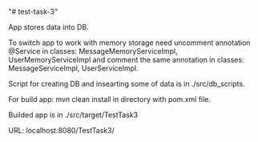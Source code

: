 "# test-task-3" 

App stores data into DB.

To switch app to work with memory storage need uncomment annotation @Service in classes: MessageMemoryServiceImpl,  UserMemoryServiceImpl and comment the same annotation in classes: MessageServiceImpl, UserServiceImpl.

Script for creating DB and insearting some of data is in ./src/db_scripts.

For build app: mvn clean install in directory with pom.xml file.

Builded app is in ./src/target/TestTask3

URL: localhost:8080/TestTask3/
